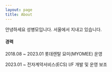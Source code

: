 ```yaml
---
layout: page
title: About
---
```


안녕하세요 성병모입니다.
서울에서 지내고 있습니다.

#### 경력
2018.08 ~ 2023.01 
롯데렌탈 묘미(MYOMEE) 운영

2023.01 ~
전자계약서비스(ECS) I/F 개발 및 운영 보조
